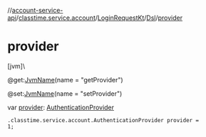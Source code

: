 //[account-service-api](../../../../index.md)/[classtime.service.account](../../index.md)/[LoginRequestKt](../index.md)/[Dsl](index.md)/[provider](provider.md)

# provider

[jvm]\

@get:[JvmName](https://kotlinlang.org/api/latest/jvm/stdlib/kotlin.jvm/-jvm-name/index.html)(name = &quot;getProvider&quot;)

@set:[JvmName](https://kotlinlang.org/api/latest/jvm/stdlib/kotlin.jvm/-jvm-name/index.html)(name = &quot;setProvider&quot;)

var [provider](provider.md): [AuthenticationProvider](../../-authentication-provider/index.md)

<code>.classtime.service.account.AuthenticationProvider provider = 1;</code>
